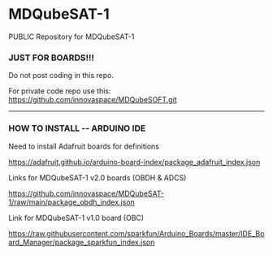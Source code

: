 # MDQubeSAT-1

PUBLIC Repository for MDQubeSAT-1

### JUST FOR BOARDS!!!

Do not post coding in this repo.

For private code repo use this:
https://github.com/innovaspace/MDQubeSOFT.git

-----------------------------------------------------------------------------

### HOW TO INSTALL -- ARDUINO IDE

Need to install Adafruit boards for definitions

https://adafruit.github.io/arduino-board-index/package_adafruit_index.json

Links for MDQubeSAT-1 v2.0 boards (OBDH & ADCS)

https://github.com/innovaspace/MDQubeSAT-1/raw/main/package_obdh_index.json

Link for MDQubeSAT-1 v1.0 board (OBC)

https://raw.githubusercontent.com/sparkfun/Arduino_Boards/master/IDE_Board_Manager/package_sparkfun_index.json

